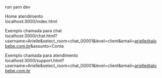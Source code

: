 run yarn dev

Home atendimento\
localhost:3000/index.html

Exemplo chamada para chat\
localhost:3000/chat.html?username=Arielle&select_room=chat_00001&level=client&email=arielle@alobebe.com.br&assunto=Conta

Exemplo chamada para atendimento\
localhost:3000/support.html?username=Arielle&select_room=chat_00001&level=client&email=arielle@alobebe.com.br